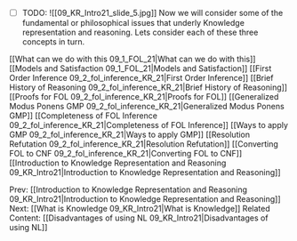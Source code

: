 ﻿- [ ] TODO:
![[09_KR_Intro21_slide_5.jpg]]
Now we will consider some of the fundamental or philosophical issues that underly 
Knowledge representation and reasoning.
Lets consider each of these three concepts in turn.


[[What can we do with this 09_1_FOL_21|What can we do with this]]
[[Models and Satisfaction 09_1_FOL_21|Models and Satisfaction]]
[[First Order Inference 09_2_fol_inference_KR_21|First Order Inference]]
[[Brief History of Reasoning 09_2_fol_inference_KR_21|Brief History of Reasoning]]
[[Proofs for FOL 09_2_fol_inference_KR_21|Proofs for FOL]]
[[Generalized Modus Ponens GMP 09_2_fol_inference_KR_21|Generalized Modus Ponens GMP]]
[[Completeness of FOL Inference 09_2_fol_inference_KR_21|Completeness of FOL Inference]]
[[Ways to apply GMP 09_2_fol_inference_KR_21|Ways to apply GMP]]
[[Resolution Refutation 09_2_fol_inference_KR_21|Resolution Refutation]]
[[Converting FOL to CNF 09_2_fol_inference_KR_21|Converting FOL to CNF]]
[[Introduction to Knowledge Representation and Reasoning 09_KR_Intro21|Introduction to Knowledge Representation and Reasoning]]

Prev: [[Introduction to Knowledge Representation and Reasoning 09_KR_Intro21|Introduction to Knowledge Representation and Reasoning]]
Next: [[What is Knowledge 09_KR_Intro21|What is Knowledge]]
Related Content:
[[Disadvantages of using NL 09_KR_Intro21|Disadvantages of using NL]]